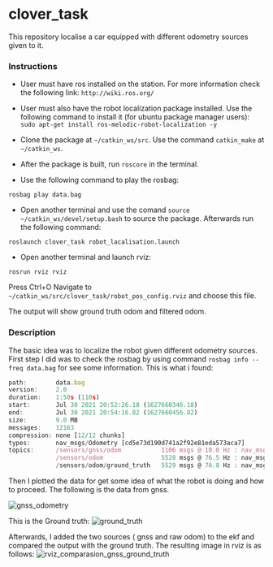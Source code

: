 # clover_task
This repository localise a car equipped with different odometry sources given to it.

### Instructions
- User must have ros installed on the station. For more information check the following link:
`http://wiki.ros.org/`

- User must also have the robot localization package installed. Use the following command to install it (for ubuntu package manager users):
`sudo apt-get install ros-melodic-robot-localization -y`

- Clone the package at `~/catkin_ws/src`. Use the command `catkin_make` at `~/catkin_ws`.

- After the package is built, run `roscore` in the terminal.

- Use the following command to play the rosbag:
```
rosbag play data.bag
```

- Open another terminal and use the comand `source ~/catkin_ws/devel/setup.bash` to source the package. Afterwards run the following command:
```
roslaunch clover_task robot_lacalisation.launch
```
- Open another terminal and launch rviz:
```
rosrun rviz rviz
```
Press Ctrl+O 
Navigate to `~/catkin_ws/src/clover_task/robot_pos_config.rviz` and choose this file.

The output will show ground truth odom and filtered odom.

### Description
The basic idea was to localize the robot given different odometry sources. First step I did was to check the rosbag by using command `rosbag info --freq data.bag` for see some information. This is what i found:

```javascript
path:        data.bag
version:     2.0
duration:    1:50s (110s)
start:       Jul 30 2021 20:52:26.18 (1627660346.18)
end:         Jul 30 2021 20:54:16.82 (1627660456.82)
size:        9.0 MB
messages:    12163
compression: none [12/12 chunks]
types:       nav_msgs/Odometry [cd5e73d190d741a2f92e81eda573aca7]
topics:      /sensors/gnss/odom           1106 msgs @ 10.0 Hz : nav_msgs/Odometry
             /sensors/odom                5528 msgs @ 76.5 Hz : nav_msgs/Odometry
             /sensors/odom/ground_truth   5529 msgs @ 76.8 Hz : nav_msgs/Odometry
```

Then I plotted the data for get some idea of what the robot is doing and how to proceed. The following is the data from gnss.

![gnss_odometry](https://user-images.githubusercontent.com/54701432/130675655-63ed5ed7-4257-43fc-9fc7-50005345c7c8.png)

This is the Ground truth:
![ground_truth](https://user-images.githubusercontent.com/54701432/130675820-050e1a03-3a40-4f9c-ad62-0d7ddc1f89af.png)

Afterwards, I added the two sources ( gnss and raw odom) to the ekf and compared the output with the ground truth. The resulting image in rviz is as follows:
![rviz_comparasion_gnss_ground_truth](https://user-images.githubusercontent.com/54701432/130676152-9ab3eb4c-1223-4f31-b81d-df668226a06b.png)
